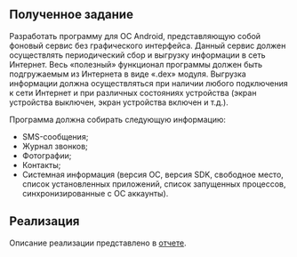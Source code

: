 ## Полученное задание

Разработать программу для ОС Android, представляющую собой фоновый сервис без графического интерфейса. Данный сервис должен осуществлять периодический сбор и выгрузку информации в сеть Интернет. Весь «полезный» функционал программы должен быть подгружаемым из Интернета в виде «.dex» модуля. Выгрузка информации должна осуществляться при наличии любого подключения к сети Интернет и при различных состояниях устройства (экран устройства выключен, экран устройства включен и т.д.).  

Программа должна собирать следующую информацию:
* SMS-сообщения;
* Журнал звонков;
* Фотографии;
* Контакты;
* Системная информация (версия ОС, версия SDK, свободное место, список установленных приложений, список запущенных процессов, синхронизированные с ОС аккаунты).

## Реализация

Описание реализации представлено в [отчете](отчет.pdf).

